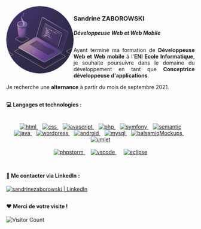 <img src="https://github.com/SandrineZ3/SandrineZ3/blob/main/img/profilpic.png?raw=true" align="left" width="180px">
<h3>Sandrine ZABOROWSKI</h3>
<h4> 
  
 _Développeuse Web et Web Mobile_ 

</h4>

##

<p align="justify">Ayant terminé ma formation de <b>Développeuse Web et Web mobile</b> à l'<b>ENI Ecole Informatique</b>, je souhaite poursuivre dans le domaine du développement en tant que <b>Conceptrice développeuse d'applications</b>.</p> 
<p>Je recherche une <b>alternance</b> à partir du mois de septembre 2021.</p>

##

#### :computer: Langages et technologies :
<br>
<div align="center">
<div>
<a href="https://en.wikipedia.org/wiki/HTML">
  <img alt="html" src="https://devstickers.com/assets/img/pro/iqm9.png" width="80">
</a>&nbsp;&nbsp;
<a href="https://en.wikipedia.org/wiki/CCS3">
  <img alt="css" src="https://devstickers.com/assets/img/pro/8pnd.png" width="80">
</a>&nbsp;&nbsp;
<a href="https://en.wikipedia.org/wiki/JavaScript">
  <img alt="javascript" src="https://devstickers.com/assets/img/pro/i4eg.png" width="80">
</a>&nbsp;&nbsp;
<a href="https://www.php.net/">
  <img alt="php" src="https://upload.wikimedia.org/wikipedia/commons/thumb/2/27/PHP-logo.svg/131px-PHP-logo.svg.png" height="60">
</a>&nbsp;&nbsp;
<a href="https://symfony.com/">
  <img alt="symfony" src="https://w3h7y6p9.stackpathcdn.com/wp-content/uploads/2017/03/symfony_logo_vertical.png" width="80">
</a>&nbsp;&nbsp;
<a href="https://semantic-ui.com/">
  <img alt="semantic" src="https://grafikart.fr/uploads/icons/semantic-ui.svg" width="75">
</a>
  </div>
  <div>
<a href="https://www.java.com/">
  <img alt="java" src="https://devstickers.com/assets/img/pro/7kaq.png" width="80">
</a>&nbsp;&nbsp;
<a href="https://fr.wordpress.org/">
  <img alt="wordpress" src="https://wpformation.com/wp-content/uploads/2019/08/wordpress-brands.png.webp" width="80">
</a>&nbsp;&nbsp;
<a href="https://www.android.com/">
  <img alt="android" src="https://devstickers.com/assets/img/pro/zl8i.png" width="80">
</a>&nbsp;&nbsp;
<a href="https://www.mysql.com/fr/">
  <img alt="mysql" src="https://upload.wikimedia.org/wikipedia/fr/thumb/6/62/MySQL.svg/langfr-220px-MySQL.svg.png" width="100">
</a>&nbsp;&nbsp;
<a href="https://balsamiq.com/">
  <img alt="balsamiqMockups" src="https://blog.balsamiq.com/wp-content/uploads/2017/09/Balsamiq-Wireframes-Thumbnail-Final-0.png" width="110">
</a>&nbsp;&nbsp;
<a href="https://www.umlet.com/">
  <img alt="umlet" src="https://www.umlet.com/pic/UMLet_logo_small.png" width="75">
</a>
</div>
<br>
<div>
<a href="https://www.jetbrains.com/fr-fr/phpstorm/">
  <img alt="phpstorm" src="https://upload.wikimedia.org/wikipedia/commons/thumb/c/c9/PhpStorm_Icon.svg/langfr-220px-PhpStorm_Icon.svg.png" width="70">
</a>&nbsp;&nbsp;&nbsp;
<a href="https://code.visualstudio.com/">
  <img alt="vscode" src="https://devstickers.com/assets/img/pro/saxu.png" width="70"> 
</a>&nbsp;&nbsp;&nbsp;&nbsp;
<a href="https://www.eclipse.org/downloads/packages/release/mars/r/eclipse-ide-java-developers">
  <img alt="eclipse" src="https://camo.githubusercontent.com/fe0556b888413cca3d7620c42a68eedcc976c04cd3d5512e68531896d76c2d1c/68747470733a2f2f332e62702e626c6f6773706f742e636f6d2f2d2d4944766a5052436169632f5673394644446676484f492f41414141414141414244552f35756d6c615f36516a42492f73313630302f45636c697073652d6c756e612e706e67" height="70"> 
</a>
</div>
  </div>
<br>

##
#### :handshake: Me contacter via LinkedIn :
<a href="https://www.linkedin.com/in/sandrine-zaborowski-089351204/" target="_blank"><img alt="sandrinezaborowski | LinkedIn" height="40px" src="https://upload.wikimedia.org/wikipedia/commons/thumb/8/80/LinkedIn_Logo_2013.svg/512px-LinkedIn_Logo_2013.svg.png"/></a>

##
#### :hearts: Merci de votre visite !
![Visitor Count](https://profile-counter.glitch.me/SandrineZ3/count.svg)
